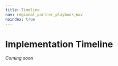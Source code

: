 ```yaml
---
title: Timeline
nav: regional_partner_playbook_nav
noindex: true
---
```

<style>
table {width: 100%;}
</style>

<a id="top"></a>

# Implementation Timeline

*Coming soon*

